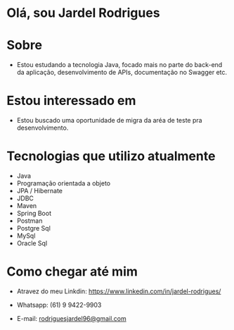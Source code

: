# Olá, sou Jardel Rodrigues

# Sobre
- Estou estudando a tecnologia Java, focado mais no parte do back-end da aplicação, desenvolvimento de APIs, documentação no Swagger etc. 

# Estou interessado em
- Estou buscado uma oportunidade de migra da aréa de teste pra desenvolvimento.

# Tecnologias que utilizo atualmente
- Java
- Programação orientada a objeto
- JPA / Hibernate
- JDBC
- Maven
- Spring Boot
- Postman
- Postgre Sql
- MySql
- Oracle Sql

# Como chegar até mim
- Atravez do meu Linkdin: https://www.linkedin.com/in/jardel-rodrigues/

- Whatsapp: (61) 9 9422-9903

- E-mail: rodriguesjardel96@gmail.com

